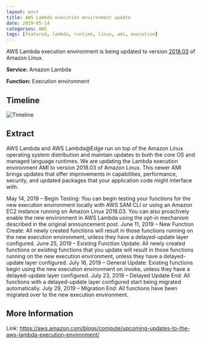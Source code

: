 ```yaml
---
layout: post
title: AWS Lambda execution environment update
date: 2019-05-14
categories: AWS
tags: [featured, lambda, runtime, linux, ami, execution]
---
```


AWS Lambda execution environment is being updated to version [2018.03](https://aws.amazon.com/amazon-linux-ami/2018.03-release-notes/) of Amazon Linux.

**Service:** Amazon Lambda

**Function:** Execution environment

## Timeline

![Timeline](https://d2908q01vomqb2.cloudfront.net/1b6453892473a467d07372d45eb05abc2031647a/2019/05/23/Screen-Shot-2019-05-23-at-3.11.35-PM-1024x178.png)

## Extract

AWS Lambda and AWS Lambda@Edge run on top of the Amazon Linux operating system distribution and maintain updates to both the core OS and managed language runtimes. We are updating the Lambda execution environment AMI to version 2018.03 of Amazon Linux. This newer AMI brings updates that offer improvements in capabilities, performance, security, and updated packages that your application code might interface with.

May 14, 2019 – Begin Testing: You can begin testing your functions for the new execution environment locally with AWS SAM CLI or using an Amazon EC2 instance running on Amazon Linux 2018.03. You can also proactively enable the new environment in AWS Lambda using the opt-in mechanism described in the original announcement post.
June 11, 2019 – New Function Create: All newly created functions will result in those functions running on the new execution environment, unless they have a delayed-update layer configured.
June 25, 2019 – Existing Function Update: All newly created functions or existing functions that you update will result in those functions running on the new execution environment, unless they have a delayed-update layer configured.
July 16, 2019 – General Update: Existing functions begin using the new execution environment on invoke, unless they have a delayed-update layer configured.
July 23, 2019 – Delayed Update End: All functions with a delayed-update layer configured start being migrated automatically.
July 29, 2019 – Migration End: All functions have been migrated over to the new execution environment.

## More Information

Link: <https://aws.amazon.com/blogs/compute/upcoming-updates-to-the-aws-lambda-execution-environment/>
